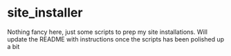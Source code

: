 # site_installer
Nothing fancy here, just some scripts to prep my site installations.
Will update the README with instructions once the scripts has been polished up a bit
